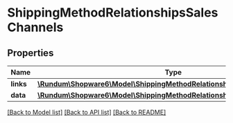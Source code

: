 # ShippingMethodRelationshipsSalesChannels

## Properties
Name | Type | Description | Notes
------------ | ------------- | ------------- | -------------
**links** | [**\Rundum\Shopware6\Model\ShippingMethodRelationshipsSalesChannelsLinks**](ShippingMethodRelationshipsSalesChannelsLinks.md) |  | [optional] 
**data** | [**\Rundum\Shopware6\Model\ShippingMethodRelationshipsSalesChannelsData[]**](ShippingMethodRelationshipsSalesChannelsData.md) |  | [optional] 

[[Back to Model list]](../../README.md#documentation-for-models) [[Back to API list]](../../README.md#documentation-for-api-endpoints) [[Back to README]](../../README.md)

